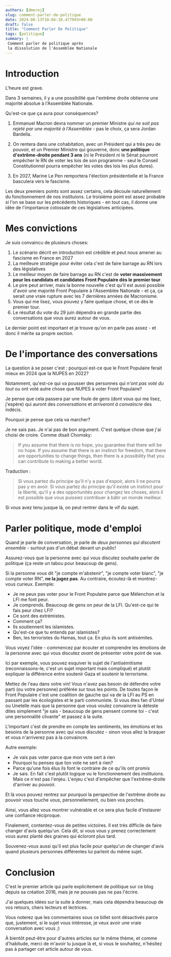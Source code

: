 ```yaml
---
authors: [dmerej]
slug: comment-parler-de-politique
date: 2024-06-13T10:04:10.477993+00:00
draft: false
title: "Comment Parler De Politique"
tags: [politique]
summary: |
 Comment parler de politique après
 la dissolution de l'Assemblée Nationale
---
```


# Introduction

L'heure est grave.

Dans 3 semaines, il y a une possibilité que l'extrême droite obtienne une majorité absolue à l'Assemblée Nationale.

Qu'est-ce que ça aura pour conséquences?

1. Emmanuel Macron devra nommer un premier Ministre *qui ne soit pas
   rejeté par une majorité à l'Assemblée* - pas le choix, ça sera Jordan Bardella.

2. On rentera dans une cohabitation, avec un Président qui a très peu de
   pouvoir, et un Premier Ministre qui gouverne, donc **une politique d'extrême-droite pendant 3 ans**
   (ni le Président ni le Sénat pourront empêcher le RN de voter les lois de son programme - seul le
   Conseil Constitutionnel pourra empêcher les votes des lois les plus dures).

3. En 2027, Marine Le Pen remportera l'élection présidentielle et la France basculera vers le fascisme.

Les deux premiers points sont assez certains, cela découle naturellement du
fonctionnement de nos instituions. Le troisième point est assez probable si
l'on se base sur les précédents historiques - en tout cas, il donne une
idée de l'importance colossale de ces législatives anticipées.

# Mes convictions

Je suis convaincu de plusieurs choses:

1. Le scénario décrit en introduction est crédible et peut nous amener au fascisme en
   France en 2027
2. La meilleure stratégie pour éviter cela c'est de faire barrage au RN lors des
   législatives
3. Le meilleur moyen de faire barrage au RN c'est de **voter massivement
   pour les candidats et candidates Front Populaire dès le premier tour**.
4. Le pire peut arriver, mais la bonne nouvelle c'est qu'il est aussi
   possible d'avoir une majorité Front Populaire à l'Assemblée
   Nationale - et ça, ça serait une vraie rupture avec les 7 dernières années de Macronisme.
5. Vous qui me lisez, vous pouvez y faire quelque chose, et ce dès le premier tour.
6. Le résultat du vote du 29 juin dépendra en grande partie des
conversations que vous aurez autour de vous.

Le dernier point est important et je trouve qu'on en parle pas assez -
et donc il mérite sa propre section.

# De l'importance des conversations

La question à se poser c'est : pourquoi est-ce que le Front Populaire ferait mieux en 2024 que la NUPES
en 2022?

Notamment, qu'est-ce qui va pousser des personnes qui *n'ont pas voté du
tout* ou ont voté autre chose que NUPES à voter Front Populaire?

Je pense que cela passera par une foule de gens (dont vous qui me lisez, j'espère)
qui auront des *conversations* et *arriveront à convaincre* des indécis.

Pourquoi je pense que cela va marcher?

Je ne sais pas. Je n'ai pas de bon argument. C'est quelque chose que
j'ai choisi de croire. Comme disait Chomsky:

> If you assume that there is no hope, you guarantee that there will be no
> hope. If you assume that there is an instinct for freedom, that there
> are opportunities to change things, then there is a possibility that you
> can contribute to making a better world.

Traduction :

> Si vous partez du principe qu'il n'y a pas d'espoir, alors il ne pourra pas y en avoir.
> Si vous partez du principe qu'il existe un instinct pour la liberté, qu'il y a des opportunités
> pour changez les choses, alors il est possible que vous puissiez contribuer à bâtir un monde meilleur.

Si vous avez tenu jusque là, on peut rentrer dans le vif du sujet.

# Parler politique, mode d'emploi

Quand je parle de conversation, je parle de *deux personnes qui
discutent ensemble* - surtout pas d'un débat devant un public!


Assurez-vous que la personne avec qui vous discutez souhaite parler de
politique (ça reste un tabou pour beaucoup de gens).

Si la personne vous dit "je compte m'abstenir", "je compte voter
blanc", "je compte voter RN", **ne la jugez pas**. Au contraire,
écoutez-là et montrez-vous curieux. Exemple:

- Je ne peux pas voter pour le Front Populaire parce que Mélenchon et la LFI me font peur.
- Je comprends. Beaucoup de gens on peur de la LFI.  Qu'est-ce qui te fais peur chez LFI?
- Ce sont des extrémistes.
- Comment ça?
- Ils soutiennent les islamistes.
- Qu'est-ce que tu entends par islamistes?
- Ben, les terroristes du Hamas, tout ça. En plus ils sont antisémites.

Vous voyez l'idée - commencez par écouter et comprendre les émotions de
la personne avec qui vous discutez *avant* de présenter votre point de
vue.

Ici par exemple, vous pouvez esquiver le sujet de l'antisémitisme
(reconnaissons-le, c'est un sujet important mais compliqué) et plutôt
expliquer la différence entre soutenir Gaza et soutenir le terrorisme.


Mettez de l'eau dans votre vin! Vous n'avez pas besoin de défendre votre
parti (ou votre personne) préférée sur tous les points. De toutes façon
le Front Populaire c'est une coalition de gauche qui va de la LFI au PS
en passant par les écologistes et le parti communiste. Si vous êtes fan
d'Untel ou Unetelle mais que la personne que vous voulez convaincre la
déteste dites simplement "je sais - beaucoup de gens pensent comme toi -
c'est une personnalité clivante" et passez à la suite.

L'important c'est de prendre en compte les sentiments, les émotions et
les besoins de la personne avec qui vous discutez - sinon vous allez la
braquer et vous n'arriverez pas à la convaincre.

Autre exemple:

- Je vais pas voter parce que mon vote sert à rien
- Pourquoi tu penses que ton vote ne sert à rien?
- Parce qu'une fois élus ils font le contraire de ce qu'ils ont promis
- Je sais. En fait c'est plutôt logique vu le fonctionnement des
  instituions. Mais ce n'est pas l'enjeu. L'enjeu c'est d'empêcher que
  l'extrême-droite d'arriver au pouvoir.

Et là vous pouvez rentrez sur *pourquoi* la perspective de l'extrême droite
au pouvoir vous touche *vous*, personnellement, ou bien vos proches.

Ainsi, vous allez vous montrer vulnérable et ce sera plus facile d'instaurer
une confiance réciproque.

Finalement, contentez-vous de petites victoires.  Il est très difficile de faire
changer d'avis quelqu'un. Cela dit, si vous vous y prenez correctement vous
aurez planté des graines qui écloront plus tard.

Souvenez-vous aussi qu'il est plus facile pour quelqu'un de changer
d'avis quand plusieurs personnes différentes lui parlent du même
sujet.


# Conclusion

C'est le premier article qui parle explicitement de politique sur ce blog
depuis sa création 2016, mais je ne pouvais pas ne pas l'écrire.

J'ai quelques idées sur la suite à donner, mais cela dépendra beaucoup
de vos retours, chers lecteurs et lectrices.

Vous noterez que les commentaires sous ce billet sont désactivés parce
que, justement, si le sujet vous intéresse, je veux avoir une vraie
conversation avec vous ;)

À bientôt peut-être pour d'autres articles sur le même thème, et comme
d'habitude, merci de m'avoir lu jusque là et, si vous le souhaitez,
n'hésitez pas à partager cet article autour de vous.
